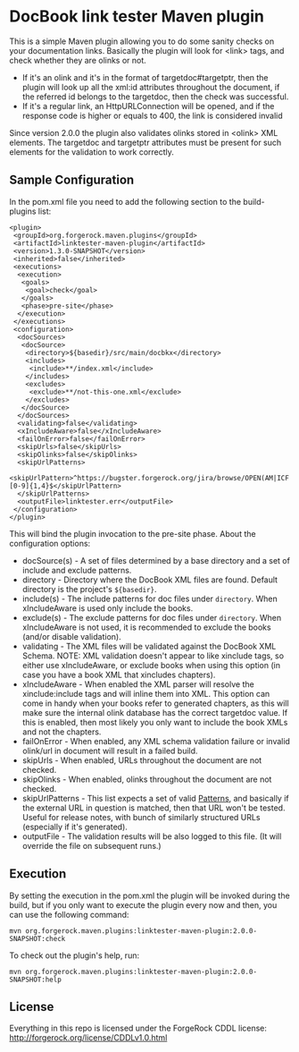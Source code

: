 # DocBook link tester Maven plugin

This is a simple Maven plugin allowing you to do some sanity checks on your documentation links. Basically the plugin will look for &lt;link&gt; tags, and check whether they are olinks or not.

* If it's an olink and it's in the format of targetdoc#targetptr, then the plugin will look up all the xml:id attributes throughout the document, if the referred id belongs to the targetdoc, then the check was successful.
* If it's a regular link, an HttpURLConnection will be opened, and if the response code is higher or equals to 400, the link is considered invalid

Since version 2.0.0 the plugin also validates olinks stored in &lt;olink&gt; XML elements. The targetdoc and targetptr attributes must be present for such elements for the validation to work correctly.

## Sample Configuration

In the pom.xml file you need to add the following section to the build-plugins list:

```
<plugin>
 <groupId>org.forgerock.maven.plugins</groupId>
 <artifactId>linktester-maven-plugin</artifactId>
 <version>1.3.0-SNAPSHOT</version>
 <inherited>false</inherited>
 <executions>
  <execution>
   <goals>
    <goal>check</goal>
   </goals>
   <phase>pre-site</phase>
  </execution>
 </executions>
 <configuration>
  <docSources>
   <docSource>
    <directory>${basedir}/src/main/docbkx</directory>
    <includes>
     <include>**/index.xml</include>
    </includes>
    <excludes>
     <exclude>**/not-this-one.xml</exclude>
    </excludes>
   </docSource>
  </docSources>
  <validating>false</validating>
  <xIncludeAware>false</xIncludeAware>
  <failOnError>false</failOnError>
  <skipUrls>false</skipUrls>
  <skipOlinks>false</skipOlinks>
  <skipUrlPatterns>
   <skipUrlPattern>^https://bugster.forgerock.org/jira/browse/OPEN(AM|ICF|IDM|IG|DJ)-[0-9]{1,4}$</skipUrlPattern>
  </skipUrlPatterns>
  <outputFile>linktester.err</outputFile>
 </configuration>
</plugin>
```

This will bind the plugin invocation to the pre-site phase. About the configuration options:

* docSource(s) - A set of files determined by a base directory and a set of include and exclude patterns.
 * directory - Directory where the DocBook XML files are found. Default directory is the project's `${basedir}`.
 * include(s) - The include patterns for doc files under `directory`. When xIncludeAware is used only include the books.
 * exclude(s) - The exclude patterns for doc files under `directory`. When xIncludeAware is not used, it is recommended to exclude the books (and/or disable validation).
* validating - The XML files will be validated against the DocBook XML Schema. NOTE: XML validation doesn't appear to like xinclude tags, so either use xIncludeAware, or exclude books when using this option (in case you have a book XML that xincludes chapters).
* xIncludeAware - When enabled the XML parser will resolve the xinclude:include tags and will inline them into XML. This option can come in handy when your books refer to generated chapters, as this will make sure the internal olink database has the correct targetdoc value. If this is enabled, then most likely you only want to include the book XMLs and not the chapters.
* failOnError - When enabled, any XML schema validation failure or invalid olink/url in document will result in a failed build.
* skipUrls - When enabled, URLs throughout the document are not checked.
* skipOlinks - When enabled, olinks throughout the document are not checked.
* skipUrlPatterns - This list expects a set of valid [Patterns](http://docs.oracle.com/javase/6/docs/api/java/util/regex/Pattern.html), and basically if the external URL in question is matched, then that URL won't be tested. Useful for release notes, with bunch of similarly structured URLs (especially if it's generated).
* outputFile - The validation results will be also logged to this file. (It will override the file on subsequent runs.)

## Execution

By setting the execution in the pom.xml the plugin will be invoked during the build, but if you only want to execute the plugin every now and then, you can use the following command:

```
mvn org.forgerock.maven.plugins:linktester-maven-plugin:2.0.0-SNAPSHOT:check
```

To check out the plugin's help, run:

```
mvn org.forgerock.maven.plugins:linktester-maven-plugin:2.0.0-SNAPSHOT:help
```

## License

Everything in this repo is licensed under the ForgeRock CDDL license: http://forgerock.org/license/CDDLv1.0.html
